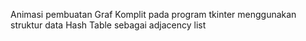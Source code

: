 Animasi pembuatan Graf Komplit pada program tkinter menggunakan struktur data Hash Table sebagai adjacency list
